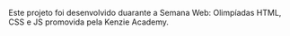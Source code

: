 Este projeto foi desenvolvido duarante a Semana Web: Olimpíadas HTML, CSS e JS promovida pela Kenzie Academy.
